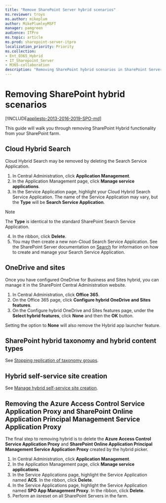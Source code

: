 ```yaml
---
title: "Remove SharePoint Server hybrid scenarios"
ms.reviewer: troys
ms.author: mikeplum
author: MikePlumleyMSFT
manager: pamgreen
audience: ITPro
ms.topic: article
ms.prod: sharepoint-server-itpro
localization_priority: Priority
ms.collection:
- Ent_O365_Hybrid
- IT_Sharepoint_Server
- M365-collaboration
description: "Removing SharePoint hybrid scenarios in SharePoint Server"
---
```


# Removing SharePoint hybrid scenarios

[!INCLUDE[appliesto-2013-2016-2019-SPO-md](../includes/appliesto-2013-2016-2019-SPO-md.md)]

This guide will walk you through removing SharePoint Hybrid functionality from your SharePoint farm.

## Cloud Hybrid Search

Cloud Hybrid Search may be removed by deleting the Search Service Application.

1. In Central Administration, click **Application Management**.
2. In the Application Management page, click **Manage service applications**.
3. In the Service Application page, highlight your Cloud Hybrid Search Service Application. The name of the Service Application may vary, but the **Type** will be **Search Service Application**.

> [!NOTE]
> The **Type** is identical to the standard SharePoint Search Service Application.

4. In the ribbon, click **Delete**.
5. You may then create a new non-Cloud Search Service Application. See the SharePoint Server documentation on [Search](https://docs.microsoft.com/sharepoint/search/search) for information on how to create and manage your Search Service Application.

## OneDrive and sites

Once you have configured OneDrive for Business and Sites hybrid, you can manage it in the SharePoint Central Administration website.

1. In Central Administration, click **Office 365**.
2. On the Office 365 page, click **Configure hybrid OneDrive and Sites features**.
3. On the Configure hybrid OneDrive and Sites features page, under the **Select hybrid features**, click **None** and then the **OK** button.

Setting the option to **None** will also remove the Hybrid app launcher feature.

## SharePoint hybrid taxonomy and hybrid content types

See [Stopping replication of taxonomy groups](https://docs.microsoft.com/sharepoint/hybrid/configure-hybrid-sharepoint-taxonomy-and-hybrid-content-types#stopping-replication-of-taxonomy-groups).

## Hybrid self-service site creation

See [Manage hybrid self-service site creation](https://docs.microsoft.com/sharepoint/hybrid/hybrid-self-service-site-creation#manage-hybrid-self-service-site-creation).

## Removing the Azure Access Control Service Application Proxy and SharePoint Online Application Principal Management Service Application Proxy

The final step to removing hybrid is to delete the **Azure Access Control Service Application Proxy** and **SharePoint Online Application Principal Management Service Application Proxy** created by the hybrid picker.

1. In Central Administration, click **Application Management**.
2. In the Application Management page, click **Manage service applications**.
3. In the Service Applications page, highlight the Service Application named **ACS**. In the ribbon, click **Delete**.
4. In the Service Applications page, highlight the Service Application named **SPO App Management Proxy**. In the ribbon, click **Delete**.
5. Perform an iisreset on all SharePoint Servers in the farm.
